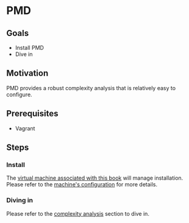 # PMD

## Goals

* Install PMD
* Dive in

## Motivation

PMD provides a robust complexity analysis that is relatively easy to configure.

## Prerequisites

* Vagrant

## Steps

### Install

The [virtual machine associated with this book](tools/vagrant.md) will manage installation. Please refer to the [machine's configuration](../Vagrantfile) for more details.

### Diving in

Please refer to the [complexity analysis](static_analysis/complexity.md) section to dive in.
